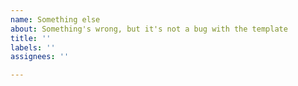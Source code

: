 ```yaml
---
name: Something else
about: Something's wrong, but it's not a bug with the template
title: ''
labels: ''
assignees: ''

---
```


<!-- If you're requesting a new feature or suggesting an idea, please use the "Discussions" tab instead of opening a new issue. Thank you! -->
